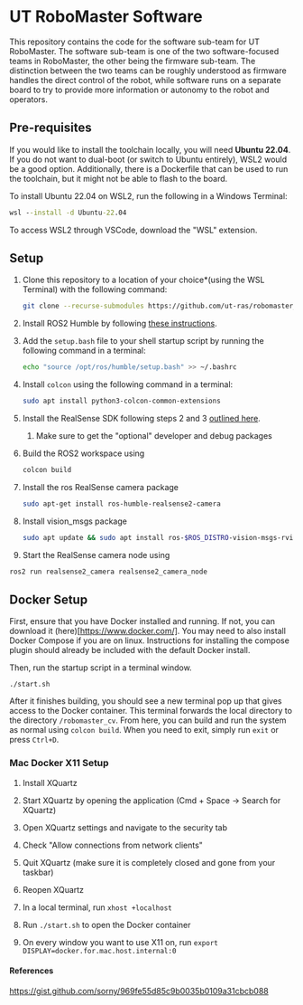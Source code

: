 # UT RoboMaster Software

This repository contains the code for the software sub-team for UT RoboMaster. The software sub-team is one of the two
software-focused teams in RoboMaster, the other being the firmware sub-team. The distinction between the two teams can
be roughly understood as firmware handles the direct control of the robot, while software runs on a separate board to
try to provide more information or autonomy to the robot and operators.

## Pre-requisites

If you would like to install the toolchain locally, you will need **Ubuntu 22.04**. If you do not want to dual-boot (or switch to Ubuntu entirely), WSL2 would be a good option. Additionally, there is a Dockerfile that can be used to run the toolchain, but it might not be able to flash to the board.

To install Ubuntu 22.04 on WSL2, run the following in a Windows Terminal:
```cmd
wsl --install -d Ubuntu-22.04
```

To access WSL2 through VSCode, download the "WSL" extension.

## Setup
1. Clone this repository to a location of your choice*(using the WSL Terminal) with the following command:
   ```bash
   git clone --recurse-submodules https://github.com/ut-ras/robomaster_cv.git
   ```
2. Install ROS2 Humble by following [these instructions](https://docs.ros.org/en/humble/Installation/Ubuntu-Install-Debians.html).
3. Add the `setup.bash` file to your shell startup script by running the following command in a terminal:

   ```bash
   echo "source /opt/ros/humble/setup.bash" >> ~/.bashrc
   ```
4. Install `colcon` using the following command in a terminal:
   ```bash
   sudo apt install python3-colcon-common-extensions
   ```
5. Install the RealSense SDK following steps 2 and 3 [outlined here](https://github.com/IntelRealSense/realsense-ros).
   1. Make sure to get the "optional" developer and debug packages
7. Build the ROS2 workspace using
   ```bash
   colcon build
   ```
8. Install the ros RealSense camera package
   ```bash
   sudo apt-get install ros-humble-realsense2-camera
   ```
9. Install vision_msgs package
   ```bash
   sudo apt update && sudo apt install ros-$ROS_DISTRO-vision-msgs-rviz-plugins
   ```
10. Start the RealSense camera node using
   ```bash
   ros2 run realsense2_camera realsense2_camera_node
   ```

## Docker Setup

First, ensure that you have Docker installed and running. If not, you can download it (here)[https://www.docker.com/]. You may need to also install Docker Compose if you are on linux. Instructions for installing the compose plugin should already be included with the default Docker install.

Then, run the startup script in a terminal window.

`./start.sh`

After it finishes building, you should see a new terminal pop up that gives access to the Docker container. This terminal forwards the local directory to the directory `/robomaster_cv`. From here, you can build and run the system as normal using `colcon build`. When you need to exit, simply run `exit` or press `Ctrl+D`.

### Mac Docker X11 Setup

1. Install XQuartz

2. Start XQuartz by opening the application (Cmd + Space -> Search for XQuartz)

3. Open XQuartz settings and navigate to the security tab

4. Check "Allow connections from network clients"

5. Quit XQuartz (make sure it is completely closed and gone from your taskbar)

6. Reopen XQuartz

7. In a local terminal, run `xhost +localhost`

8. Run `./start.sh` to open the Docker container

9. On every window you want to use X11 on, run `export DISPLAY=docker.for.mac.host.internal:0`


#### References

https://gist.github.com/sorny/969fe55d85c9b0035b0109a31cbcb088